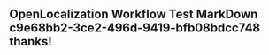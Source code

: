 <properties
ms.topic="hero-topic"
ms.test1="hero-topic"
ms.test2="test"/>

## OpenLocalization Workflow Test MarkDown c9e68bb2-3ce2-496d-9419-bfb08bdcc748 thanks!
